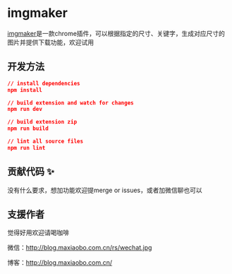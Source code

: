 # imgmaker
[imgmaker](https://chrome.google.com/webstore/detail/imgmaker/gcnibpcodipjdbobdnfihkljfdojhgdb?hl=zh-CN)是一款chrome插件，可以根据指定的尺寸、关键字，生成对应尺寸的图片并提供下载功能，欢迎试用

## 开发方法

```json
// install dependencies
npm install

// build extension and watch for changes
npm run dev

// build extension zip
npm run build

// lint all source files
npm run lint
```

## 贡献代码 ✨

没有什么要求，想加功能欢迎提merge or issues，或者加微信聊也可以

## 支援作者

觉得好用欢迎请喝咖啡

微信：http://blog.maxiaobo.com.cn/rs/wechat.jpg

博客：http://blog.maxiaobo.com.cn/
